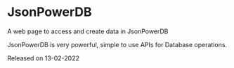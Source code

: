 # JsonPowerDB

A web page to  access and create data in JsonPowerDB

JsonPowerDB is very powerful, simple to use APIs for Database operations.

Released on 13-02-2022
